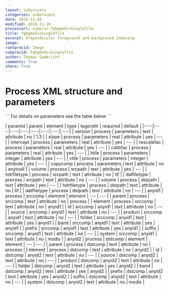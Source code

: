```yaml
---
layout: subprocess
categories: subprocess
date: 2018-11-16
modified: 2018-11-16
processurl: subproc-fgbgmodisSingleTile
title: fgbgmodisSingleTile
excerpt: Prependicular foreground and background indexing
image: 
rootprocid: Image
subprocid: fgbgmodisSingleTile
author: Thomas Gumbricht
comments: True
share: True
---
```


<h1 class='foot-description'>Process XML structure and parameters</h1>
```
For details on parameters see the table below
<?xml version="1.0" ?>
<process>
  <!--Generated from python-->
  <userproj plotid="yourplotid" projectid="yourprojectid" siteid="yoursiteid" system="systemid" tractid="yourtractid" userid="youruserid"/>
  <period endday="DD" endmonth="MM" endyear="YYYY" seasonendday="DD" seasonendmonth="MM" seasonstartday="DD" seasonstartmonth="MM" startday="DD" startmonth="MM" startyear="YYYY" timestep="timestep"/>
  <parameters calibfac="xyz.abc" copycomp="txtstring" htile="xyz" intercept="xyz.abc" rescalefac="xyz.abc" slope="xyz.abc" version="txtstring" vtile="xyz"/>
  <srcpath datfiletype="txtstring" hdrfiletype="txtstring" volume="txtstring"/>
  <dstpath datfiletype="txtstring" hdrfiletype="txtstring" volume="txtstring"/>
  <srccomp element="txtstring" parent="txtstring">
    <anyid1 band="txtstring" folder="txtstring" id="txtstring" prefix="txtstring" product="txtstring" source="txtstring" suffix="txtstring" system="txtstring"/>
  </srccomp>
  <dstcomp element="txtstring" parent="txtstring">
    <anyid2 band="txtstring" folder="txtstring" id="txtstring" prefix="txtstring" product="txtstring" source="txtstring" suffix="txtstring" system="txtstring"/>
  </dstcomp>
</process>
```

| paramid | parent | element | type | tagorattr | required | default |
|:---:|:---:|:---:|:---:|:---:|:---:|:---:|:---:|
| version | process | parameters | text | attribute | no | 1.3 |
| slope | process | parameters | real | attribute | yes | --- |
| intercept | process | parameters | real | attribute | yes | --- |
| rescalefac | process | parameters | real | attribute | yes | --- |
| calibfac | process | parameters | real | attribute | yes | --- |
| htile | process | parameters | integer | attribute | yes | --- |
| vtile | process | parameters | integer | attribute | yes | --- |
| copycomp | process | parameters | text | attribute | no | anytoall |
| volume | process | srcpath | text | attribute | yes | --- |
| hdrfiletype | process | srcpath | text | attribute | no | tif |
| datfiletype | process | srcpath | text | attribute | no | --- |
| volume | process | dstpath | text | attribute | yes | --- |
| hdrfiletype | process | dstpath | text | attribute | no | tif |
| datfiletype | process | dstpath | text | attribute | no | --- |
| anyid1 | process | srccomp | element | element | --- | --- |
| parent | process | srccomp | text | attribute | no | process |
| element | process | srccomp | text | attribute | no | anyid1 |
| id | srccomp | anyid1 | text | attribute | no | --- |
| source | srccomp | anyid1 | text | attribute | no | --- |
| product | srccomp | anyid1 | text | attribute | no | --- |
| folder | srccomp | anyid1 | text | attribute | yes | anyid1 |
| band | srccomp | anyid1 | text | attribute | yes | anyid1 |
| prefix | srccomp | anyid1 | text | attribute | yes | anyid1 |
| suffix | srccomp | anyid1 | text | attribute | no | --- |
| system | srccomp | anyid1 | text | attribute | no | modis |
| anyid2 | process | dstcomp | element | element | --- | --- |
| parent | process | dstcomp | text | attribute | no | process |
| element | process | dstcomp | text | attribute | no | anyid2 |
| id | dstcomp | anyid2 | text | attribute | no | --- |
| source | dstcomp | anyid2 | text | attribute | no | --- |
| product | dstcomp | anyid2 | text | attribute | no | --- |
| folder | dstcomp | anyid2 | text | attribute | yes | anyid2 |
| band | dstcomp | anyid2 | text | attribute | yes | anyid2 |
| prefix | dstcomp | anyid2 | text | attribute | yes | anyid2 |
| suffix | dstcomp | anyid2 | text | attribute | no | --- |
| system | dstcomp | anyid2 | text | attribute | no | modis |
